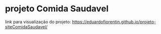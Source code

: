# projeto Comida Saudavel
link para visualização do projeto: https://eduardofiorentin.github.io/projeto-siteComidaSaudavel/
